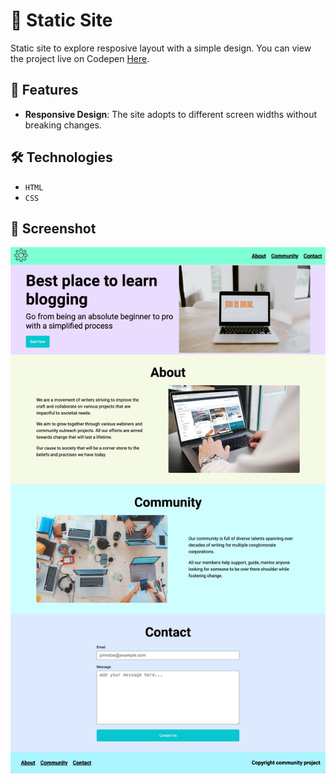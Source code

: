 # 🧩 Static Site
 
Static site to explore resposive layout with a simple design. You can view the project live on Codepen [Here](). 

## 🚀 Features

- **Responsive Design**: The site adopts to different screen widths without breaking changes.

## 🛠️ Technologies

- `HTML`
- `CSS`

## 📸 Screenshot

![Static Site](./assets/static_site_screenshot.png)
